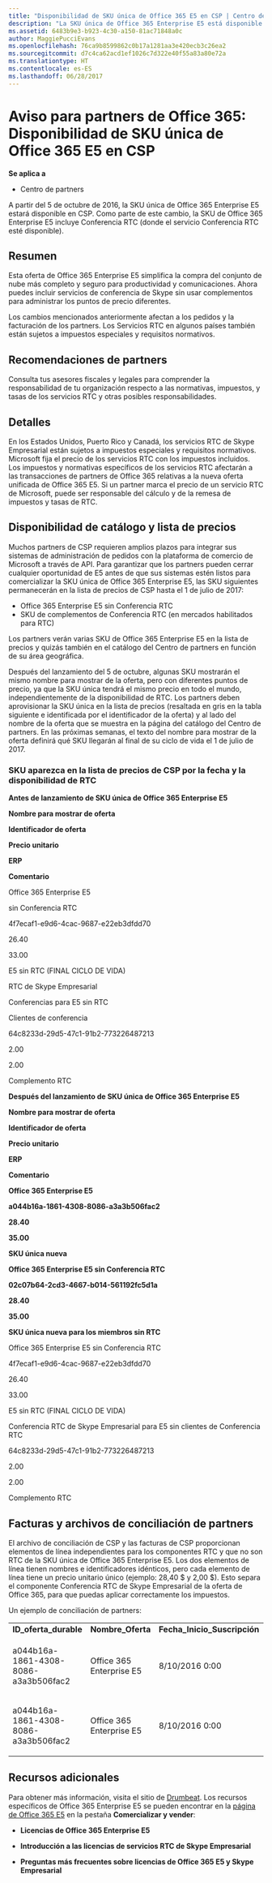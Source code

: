 ```yaml
---
title: "Disponibilidad de SKU única de Office 365 E5 en CSP | Centro de partners"
description: "La SKU única de Office 365 Enterprise E5 está disponible en CSP e incluye Conferencia RTC."
ms.assetid: 6483b9e3-b923-4c30-a150-81ac71848a0c
author: MaggiePucciEvans
ms.openlocfilehash: 76ca9b8599862c0b17a1281aa3e420ecb3c26ea2
ms.sourcegitcommit: d7c4ca62acd1ef1026c7d322e40f55a83a80e72a
ms.translationtype: HT
ms.contentlocale: es-ES
ms.lasthandoff: 06/28/2017
---
```

# <a name="office-365-partner-advisory-office-365-e5-single-sku-availability-in-csp"></a>Aviso para partners de Office 365: Disponibilidad de SKU única de Office 365 E5 en CSP

**Se aplica a**

-  Centro de partners

A partir del 5 de octubre de 2016, la SKU única de Office 365 Enterprise E5 estará disponible en CSP. Como parte de este cambio, la SKU de Office 365 Enterprise E5 incluye Conferencia RTC (donde el servicio Conferencia RTC esté disponible).

## <a name="summary"></a>Resumen


Esta oferta de Office 365 Enterprise E5 simplifica la compra del conjunto de nube más completo y seguro para productividad y comunicaciones. Ahora puedes incluir servicios de conferencia de Skype sin usar complementos para administrar los puntos de precio diferentes.

Los cambios mencionados anteriormente afectan a los pedidos y la facturación de los partners. Los Servicios RTC en algunos países también están sujetos a impuestos especiales y requisitos normativos.

## <a name="partner-recommendations"></a>Recomendaciones de partners


Consulta tus asesores fiscales y legales para comprender la responsabilidad de tu organización respecto a las normativas, impuestos, y tasas de los servicios RTC y otras posibles responsabilidades.

## <a name="details"></a>Detalles


En los Estados Unidos, Puerto Rico y Canadá, los servicios RTC de Skype Empresarial están sujetos a impuestos especiales y requisitos normativos. Microsoft fija el precio de los servicios RTC con los impuestos incluidos. Los impuestos y normativas específicos de los servicios RTC afectarán a las transacciones de partners de Office 365 relativas a la nueva oferta unificada de Office 365 E5. Si un partner marca el precio de un servicio RTC de Microsoft, puede ser responsable del cálculo y de la remesa de impuestos y tasas de RTC.

## <a name="price-list-and-catalog-availability"></a>Disponibilidad de catálogo y lista de precios


Muchos partners de CSP requieren amplios plazos para integrar sus sistemas de administración de pedidos con la plataforma de comercio de Microsoft a través de API. Para garantizar que los partners pueden cerrar cualquier oportunidad de E5 antes de que sus sistemas estén listos para comercializar la SKU única de Office 365 Enterprise E5, las SKU siguientes permanecerán en la lista de precios de CSP hasta el 1 de julio de 2017: 

-   Office 365 Enterprise E5 sin Conferencia RTC
-   SKU de complementos de Conferencia RTC (en mercados habilitados para RTC)

Los partners verán varias SKU de Office 365 Enterprise E5 en la lista de precios y quizás también en el catálogo del Centro de partners en función de su área geográfica.

Después del lanzamiento del 5 de octubre, algunas SKU mostrarán el mismo nombre para mostrar de la oferta, pero con diferentes puntos de precio, ya que la SKU única tendrá el mismo precio en todo el mundo, independientemente de la disponibilidad de RTC. Los partners deben aprovisionar la SKU única en la lista de precios (resaltada en gris en la tabla siguiente e identificada por el identificador de la oferta) y al lado del nombre de la oferta que se muestra en la página del catálogo del Centro de partners. En las próximas semanas, el texto del nombre para mostrar de la oferta definirá qué SKU llegarán al final de su ciclo de vida el 1 de julio de 2017.

### <a name="skus-appearing-on-the-csp-price-list-by-date-and-pstn-availability"></a>SKU aparezca en la lista de precios de CSP por la fecha y la disponibilidad de RTC

**Antes de lanzamiento de SKU única de Office 365 Enterprise E5**

**Nombre para mostrar de oferta**

**Identificador de oferta**

**Precio unitario**


**ERP**

**Comentario**

Office 365 Enterprise E5

sin Conferencia RTC

4f7ecaf1-e9d6-4cac-9687-e22eb3dfdd70

26.40

33.00

E5 sin RTC (FINAL CICLO DE VIDA)

RTC de Skype Empresarial

Conferencias para E5 sin RTC

Clientes de conferencia

64c8233d-29d5-47c1-91b2-773226487213

2.00

2.00

Complemento RTC

 

**Después del lanzamiento de SKU única de Office 365 Enterprise E5**

**Nombre para mostrar de oferta**

**Identificador de oferta**

**Precio unitario**

**ERP**

**Comentario**

**Office 365 Enterprise E5**

**a044b16a-1861-4308-8086-a3a3b506fac2**

**28.40**

**35.00**

**SKU única nueva**

**Office 365 Enterprise E5 sin Conferencia RTC**

**02c07b64-2cd3-4667-b014-561192fc5d1a**

**28.40**

**35.00**

**SKU única nueva para los miembros sin RTC**

Office 365 Enterprise E5 sin Conferencia RTC

4f7ecaf1-e9d6-4cac-9687-e22eb3dfdd70

26.40

33.00

E5 sin RTC (FINAL CICLO DE VIDA)

Conferencia RTC de Skype Empresarial para E5 sin clientes de Conferencia RTC

64c8233d-29d5-47c1-91b2-773226487213

2.00

2.00

Complemento RTC

 

## <a href="" id="invoices-and-partner-reconciliation-files-"></a>Facturas y archivos de conciliación de partners


El archivo de conciliación de CSP y las facturas de CSP proporcionan elementos de línea independientes para los componentes RTC y que no son RTC de la SKU única de Office 365 Enterprise E5. Los dos elementos de línea tienen nombres e identificadores idénticos, pero cada elemento de línea tiene un precio unitario único (ejemplo: 28,40 $ y 2,00 $). Esto separa el componente Conferencia RTC de Skype Empresarial de la oferta de Office 365, para que puedas aplicar correctamente los impuestos.

Un ejemplo de conciliación de partners:

<table>
<colgroup>
<col width="12%" />
<col width="12%" />
<col width="12%" />
<col width="12%" />
<col width="12%" />
<col width="12%" />
<col width="12%" />
<col width="12%" />
</colgroup>
<tbody>
<tr class="odd">
<td><strong>ID_oferta_durable</strong></td>
<td><strong>Nombre_Oferta</strong></td>
<td><strong>Fecha_Inicio_Suscripción</strong></td>
<td><strong>Fecha_Fin_Suscripción</strong></td>
<td><strong>Fecha_Inicio_Cargos</strong></td>
<td><strong>Fecha_Fin_Cargos</strong></td>
<td><strong>Tipo_Cargo</strong></td>
<td><strong>Precio_Unitario</strong></td>
</tr>
<tr class="even">
<td><p>a044b16a-1861-4308-8086-a3a3b506fac2</p></td>
<td><p>Office 365 Enterprise E5</p></td>
<td><p>8/10/2016 0:00</p></td>
<td><p>8/11/2016 0:00</p></td>
<td><p>8/11/2016 0:00</p></td>
<td><p>9/10/2016 0:00</p></td>
<td><p>Tarifa de ciclo</p></td>
<td><p>28.40</p></td>
</tr>
<tr class="odd">
<td><p>a044b16a-1861-4308-8086-a3a3b506fac2</p></td>
<td><p>Office 365 Enterprise E5</p></td>
<td><p>8/10/2016 0:00</p></td>
<td><p>8/11/2016 0:00</p></td>
<td><p>8/11/2016 0:00</p></td>
<td><p>9/10/2016 0:00</p></td>
<td><p>Tarifa de ciclo</p></td>
<td><p>2.00</p></td>
</tr>
</tbody>
</table>

 

## <a name="additional-resources"></a>Recursos adicionales


Para obtener más información, visita el sitio de [Drumbeat](https://drumbeat.office.com/Pages/home2016.aspx). Los recursos específicos de Office 365 Enterprise E5 se pueden encontrar en la [página de Office 365 E5](https://drumbeat.office.com/partner/pages/e5.aspx) en la pestaña **Comercializar y vender**:

-   **Licencias de Office 365 Enterprise E5**

-   **Introducción a las licencias de servicios RTC de Skype Empresarial**

-   **Preguntas más frecuentes sobre licencias de Office 365 E5 y Skype Empresarial**

 

 



